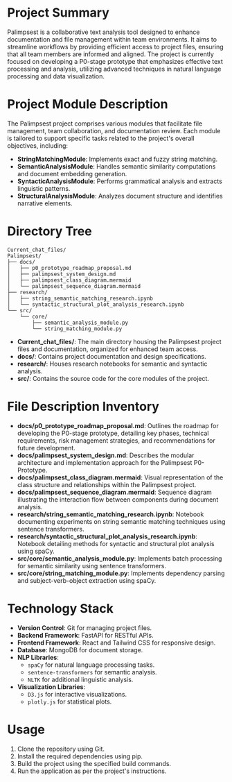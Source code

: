 # Project Summary
Palimpsest is a collaborative text analysis tool designed to enhance documentation and file management within team environments. It aims to streamline workflows by providing efficient access to project files, ensuring that all team members are informed and aligned. The project is currently focused on developing a P0-stage prototype that emphasizes effective text processing and analysis, utilizing advanced techniques in natural language processing and data visualization.

# Project Module Description
The Palimpsest project comprises various modules that facilitate file management, team collaboration, and documentation review. Each module is tailored to support specific tasks related to the project's overall objectives, including:
- **StringMatchingModule**: Implements exact and fuzzy string matching.
- **SemanticAnalysisModule**: Handles semantic similarity computations and document embedding generation.
- **SyntacticAnalysisModule**: Performs grammatical analysis and extracts linguistic patterns.
- **StructuralAnalysisModule**: Analyzes document structure and identifies narrative elements.

# Directory Tree
```
Current_chat_files/
Palimpsest/
├── docs/
│   ├── p0_prototype_roadmap_proposal.md
│   ├── palimpsest_system_design.md
│   ├── palimpsest_class_diagram.mermaid
│   └── palimpsest_sequence_diagram.mermaid
├── research/
│   ├── string_semantic_matching_research.ipynb
│   └── syntactic_structural_plot_analysis_research.ipynb
└── src/
    └── core/
        ├── semantic_analysis_module.py
        └── string_matching_module.py
```
- **Current_chat_files/**: The main directory housing the Palimpsest project files and documentation, organized for enhanced team access.
- **docs/**: Contains project documentation and design specifications.
- **research/**: Houses research notebooks for semantic and syntactic analysis.
- **src/**: Contains the source code for the core modules of the project.

# File Description Inventory
- **docs/p0_prototype_roadmap_proposal.md**: Outlines the roadmap for developing the P0-stage prototype, detailing key phases, technical requirements, risk management strategies, and recommendations for future development.
- **docs/palimpsest_system_design.md**: Describes the modular architecture and implementation approach for the Palimpsest P0-Prototype.
- **docs/palimpsest_class_diagram.mermaid**: Visual representation of the class structure and relationships within the Palimpsest project.
- **docs/palimpsest_sequence_diagram.mermaid**: Sequence diagram illustrating the interaction flow between components during document analysis.
- **research/string_semantic_matching_research.ipynb**: Notebook documenting experiments on string semantic matching techniques using sentence transformers.
- **research/syntactic_structural_plot_analysis_research.ipynb**: Notebook detailing methods for syntactic and structural plot analysis using spaCy.
- **src/core/semantic_analysis_module.py**: Implements batch processing for semantic similarity using sentence transformers.
- **src/core/string_matching_module.py**: Implements dependency parsing and subject-verb-object extraction using spaCy.

# Technology Stack
- **Version Control**: Git for managing project files.
- **Backend Framework**: FastAPI for RESTful APIs.
- **Frontend Framework**: React and Tailwind CSS for responsive design.
- **Database**: MongoDB for document storage.
- **NLP Libraries**: 
  - `spaCy` for natural language processing tasks.
  - `sentence-transformers` for semantic analysis.
  - `NLTK` for additional linguistic analysis.
- **Visualization Libraries**: 
  - `D3.js` for interactive visualizations.
  - `plotly.js` for statistical plots.

# Usage
1. Clone the repository using Git.
2. Install the required dependencies using pip.
3. Build the project using the specified build commands.
4. Run the application as per the project's instructions.
